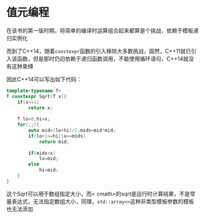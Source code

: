 # 值元编程

在该书的第一版时期，将简单的编译时运算组合起来都算是个挑战，依赖于模板递归实例化

而到了C++14，随着`constexpr`函数的引入移除大多数挑战，固然，C++11就已引入该函数，但是那时仍旧依赖于递归函数调用，不能使用循环语句，C++14就没有这种束缚

因此C++14可以写出如下代码：

```cpp
template<typename T>
T constexpr Sqrt(T x){
    if(x<=1)
        return x;
    
    T lo=0,hi=x;
    for(;;){
        auto mid=(lo+hi)/2,mids=mid*mid;
        if(lo+1>=hi||x==mids)
            return mid;
        
        if(mids<x)
            lo=mid;
        else
            hi=mid;
    }
}
```

这个Sqrt可以用于数组指定大小，而< cmath>的sqrt是运行时计算结果，不是常量表达式，无法指定数组大小，同理，`std::array<>`这种非类型模板参数的模板也无法添加